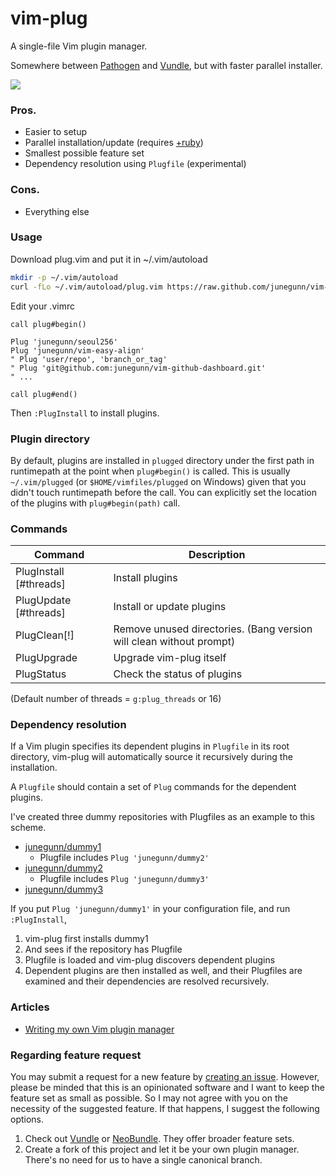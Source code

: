 vim-plug
========

A single-file Vim plugin manager.

Somewhere between [Pathogen](https://github.com/tpope/vim-pathogen) and
[Vundle](https://github.com/gmarik/vundle), but with faster parallel installer.

![](https://raw.github.com/junegunn/vim-plug/master/gif/vim-plug.gif)

### Pros.

- Easier to setup
- Parallel installation/update (requires
  [+ruby](http://junegunn.kr/2013/09/installing-vim-with-ruby-support/))
- Smallest possible feature set
- Dependency resolution using `Plugfile` (experimental)

### Cons.

- Everything else

### Usage

Download plug.vim and put it in ~/.vim/autoload

```sh
mkdir -p ~/.vim/autoload
curl -fLo ~/.vim/autoload/plug.vim https://raw.github.com/junegunn/vim-plug/master/plug.vim
```

Edit your .vimrc

```vim
call plug#begin()

Plug 'junegunn/seoul256'
Plug 'junegunn/vim-easy-align'
" Plug 'user/repo', 'branch_or_tag'
" Plug 'git@github.com:junegunn/vim-github-dashboard.git'
" ...

call plug#end()
```

Then `:PlugInstall` to install plugins.

### Plugin directory

By default, plugins are installed in `plugged` directory under the first path in
runtimepath at the point when `plug#begin()` is called. This is usually
`~/.vim/plugged` (or `$HOME/vimfiles/plugged` on Windows) given that you didn't
touch runtimepath before the call. You can explicitly set the location of the
plugins with `plug#begin(path)` call.

### Commands

| Command                | Description                                                         |
| ---------------------- | ------------------------------------------------------------------- |
| PlugInstall [#threads] | Install plugins                                                     |
| PlugUpdate  [#threads] | Install or update plugins                                           |
| PlugClean[!]           | Remove unused directories. (Bang version will clean without prompt) |
| PlugUpgrade            | Upgrade vim-plug itself                                             |
| PlugStatus             | Check the status of plugins                                         |

(Default number of threads = `g:plug_threads` or 16)

### Dependency resolution

If a Vim plugin specifies its dependent plugins in `Plugfile` in its root
directory, vim-plug will automatically source it recursively during the
installation.

A `Plugfile` should contain a set of `Plug` commands for the dependent plugins.

I've created three dummy repositories with Plugfiles as an example to this
scheme.

- [junegunn/dummy1](https://github.com/junegunn/dummy1/blob/master/Plugfile)
  - Plugfile includes `Plug 'junegunn/dummy2'`
- [junegunn/dummy2](https://github.com/junegunn/dummy2/blob/master/Plugfile)
  - Plugfile includes `Plug 'junegunn/dummy3'`
- [junegunn/dummy3](https://github.com/junegunn/dummy3/blob/master/Plugfile)

If you put `Plug 'junegunn/dummy1'` in your configuration file, and run
`:PlugInstall`,

1. vim-plug first installs dummy1
2. And sees if the repository has Plugfile
3. Plugfile is loaded and vim-plug discovers dependent plugins
4. Dependent plugins are then installed as well, and their Plugfiles are
   examined and their dependencies are resolved recursively.

### Articles

- [Writing my own Vim plugin manager](http://junegunn.kr/2013/09/writing-my-own-vim-plugin-manager)

### Regarding feature request

You may submit a request for a new feature by [creating an
issue](https://github.com/junegunn/vim-plug/issues). However, please be minded
that this is an opinionated software and I want to keep the feature set as small
as possible. So I may not agree with you on the necessity of the suggested
feature. If that happens, I suggest the following options.

1. Check out [Vundle](https://github.com/gmarik/vundle) or
   [NeoBundle](https://github.com/Shougo/neobundle.vim).
   They offer broader feature sets.
2. Create a fork of this project and let it be your own plugin manager.
   There's no need for us to have a single canonical branch.

